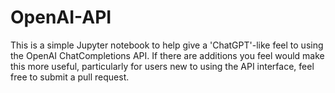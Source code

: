 # OpenAI-API

This is a simple Jupyter notebook to help give a 'ChatGPT'-like feel to using the OpenAI ChatCompletions API. If there are additions you feel would make this more useful, particularly for users new to using the API interface, feel free to submit a pull request.